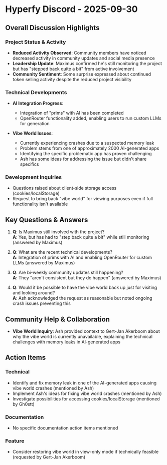 # Hyperfy Discord - 2025-09-30

## Overall Discussion Highlights

### Project Status & Activity
- **Reduced Activity Observed**: Community members have noticed decreased activity in community updates and social media presence
- **Leadership Update**: Maximus confirmed he's still monitoring the project but has "stepped back quite a bit" from active involvement
- **Community Sentiment**: Some surprise expressed about continued token selling activity despite the reduced project visibility

### Technical Developments
- **AI Integration Progress**: 
  - Integration of "prims" with AI has been completed
  - OpenRouter functionality added, enabling users to run custom LLMs for generation
  
- **Vibe World Issues**:
  - Currently experiencing crashes due to a suspected memory leak
  - Problem stems from one of approximately 2000 AI-generated apps
  - Identifying the specific problematic app has proven challenging
  - Ash has some ideas for addressing the issue but didn't share specifics

### Development Inquiries
- Questions raised about client-side storage access (cookies/localStorage)
- Request to bring back "vibe world" for viewing purposes even if full functionality isn't available

## Key Questions & Answers

1. **Q**: Is Maximus still involved with the project?  
   **A**: Yes, but has had to "step back quite a bit" while still monitoring (answered by Maximus)

2. **Q**: What are the recent technical developments?  
   **A**: Integration of prims with AI and enabling OpenRouter for custom LLMs (answered by Maximus)

3. **Q**: Are bi-weekly community updates still happening?  
   **A**: They "aren't consistent but they do happen" (answered by Maximus)

4. **Q**: Would it be possible to have the vibe world back up just for visiting and looking around?  
   **A**: Ash acknowledged the request as reasonable but noted ongoing crash issues preventing this

## Community Help & Collaboration

- **Vibe World Inquiry**: Ash provided context to Gert-Jan Akerboom about why the vibe world is currently unavailable, explaining the technical challenges with memory leaks in AI-generated apps

## Action Items

### Technical
- Identify and fix memory leak in one of the AI-generated apps causing vibe world crashes (mentioned by Ash)
- Implement Ash's ideas for fixing vibe world crashes (mentioned by Ash)
- Investigate possibilities for accessing cookies/localStorage (mentioned by Gh0stt)

### Documentation
- No specific documentation action items mentioned

### Feature
- Consider restoring vibe world in view-only mode if technically feasible (requested by Gert-Jan Akerboom)